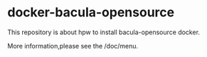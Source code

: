 # docker-bacula-opensource

This repository is about hpw to install  bacula-opensource docker.

More information,please see the /doc/menu.


